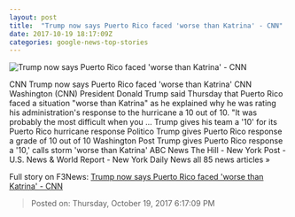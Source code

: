 ```yaml
---
layout: post
title:  "Trump now says Puerto Rico faced 'worse than Katrina' - CNN"
date: 2017-10-19 18:17:09Z
categories: google-news-top-stories
---
```


![Trump now says Puerto Rico faced 'worse than Katrina' - CNN](http://cdn.cnn.com/cnnnext/dam/assets/171019130904-03-trump-rossello-10-19-2017-super-tease.jpg)

CNN Trump now says Puerto Rico faced 'worse than Katrina' CNN Washington (CNN) President Donald Trump said Thursday that Puerto Rico faced a situation "worse than Katrina" as he explained why he was rating his administration's response to the hurricane a 10 out of 10. "It was probably the most difficult when you ... Trump gives his team a '10' for its Puerto Rico hurricane response Politico Trump gives Puerto Rico response a grade of 10 out of 10 Washington Post Trump gives Puerto Rico response a '10,' calls storm 'worse than Katrina' ABC News The Hill - New York Post - U.S. News & World Report - New York Daily News all 85 news articles »


Full story on F3News: [Trump now says Puerto Rico faced 'worse than Katrina' - CNN](http://www.f3nws.com/n/XSSRZC)

> Posted on: Thursday, October 19, 2017 6:17:09 PM
